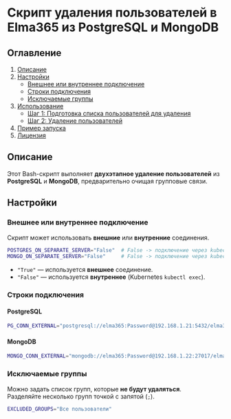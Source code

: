 # Скрипт удаления пользователей в Elma365 из PostgreSQL и MongoDB
## Оглавление
1. [Описание](#описание)
2. [Настройки](#настройки)
   - [Внешнее или внутреннее подключение](#внешнее-или-внутреннее-подключение)
   - [Строки подключения](#строки-подключения)
   - [Исключаемые группы](#исключаемые-группы)
3. [Использование](#использование)
   - [Шаг 1: Подготовка списка пользователей для удаления](#шаг-1-подготовка-списка-пользователей-для-удаления)
   - [Шаг 2: Удаление пользователей](#шаг-2-удаление-пользователей)
4. [Пример запуска](#пример-запуска)
5. [Лицензия](#лицензия)

## Описание
Этот Bash-скрипт выполняет **двухэтапное удаление пользователей** из **PostgreSQL** и **MongoDB**, предварительно очищая групповые связи.

## Настройки

### Внешнее или внутреннее подключение
Скрипт может использовать **внешние** или **внутренние** соединения.

```sh
POSTGRES_ON_SEPARATE_SERVER="False"  # False -> подключение через kubectl exec
MONGO_ON_SEPARATE_SERVER="False"     # False -> подключение через kubectl exec
```

- `"True"` — используется **внешнее** соединение.
- `"False"` — используется **внутреннее** (Kubernetes `kubectl exec`).

### Строки подключения

#### PostgreSQL
```sh
PG_CONN_EXTERNAL="postgresql://elma365:Password@192.168.1.21:5432/elma365?sslmode=disable"
```

#### MongoDB
```sh
MONGO_CONN_EXTERNAL="mongodb://elma365:Password@192.168.1.22:27017/elma365?ssl=false"
```

### Исключаемые группы
Можно задать список групп, которые **не будут удаляться**.  
Разделяйте несколько групп точкой с запятой (`;`).

```sh
EXCLUDED_GROUPS="Все пользователи"
```
